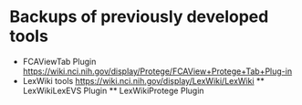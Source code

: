 # Backups of previously developed tools
* FCAViewTab Plugin https://wiki.nci.nih.gov/display/Protege/FCAView+Protege+Tab+Plug-in
* LexWiki tools https://wiki.nci.nih.gov/display/LexWiki/LexWiki
** LexWikiLexEVS Plugin 
** LexWikiProtege Plugin 
